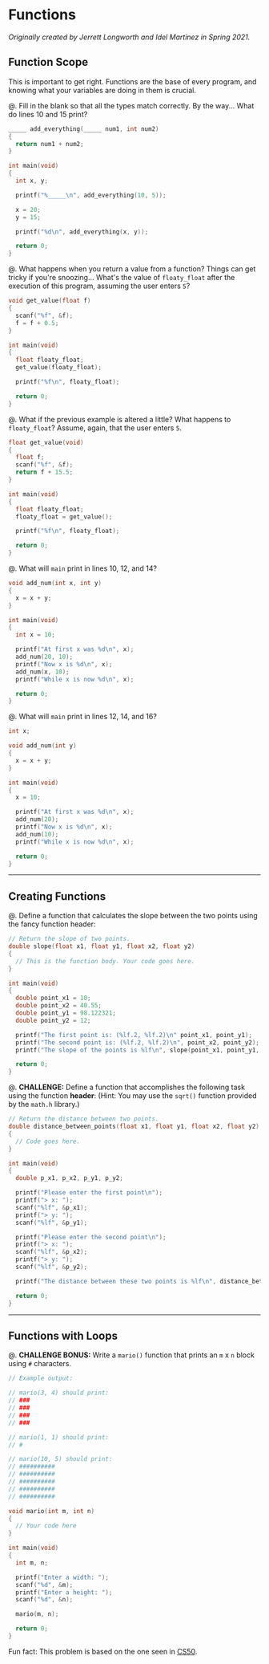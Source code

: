 # Functions

*Originally created by Jerrett Longworth and Idel Martinez in Spring 2021.*

## Function Scope
This is important to get right. Functions are the base of every program, and knowing what your variables are doing in them is crucial.

@. Fill in the blank so that all the types match correctly. By the way... What do lines 10 and 15 print?

  ``` {.c .numberLines}
  _____ add_everything(_____ num1, int num2)
  {
    return num1 + num2;
  }

  int main(void)
  {
    int x, y;

    printf("%_____\n", add_everything(10, 5));

    x = 20;
    y = 15;

    printf("%d\n", add_everything(x, y));

    return 0;
  }
  ```

@. What happens when you return a value from a function? Things can get tricky if you're snoozing... What's the value of `floaty_float` after the execution of this program, assuming the user enters `5`?

  ``` c
  void get_value(float f)
  {
    scanf("%f", &f);
    f = f + 0.5;
  }

  int main(void)
  {
    float floaty_float;
    get_value(floaty_float);

    printf("%f\n", floaty_float);

    return 0;
  }
  ```

@. What if the previous example is altered a little? What happens to `floaty_float`? Assume, again, that the user enters `5`.

  ``` c
  float get_value(void)
  {
    float f;
    scanf("%f", &f);
    return f + 15.5;
  }

  int main(void)
  {
    float floaty_float;
    floaty_float = get_value();

    printf("%f\n", floaty_float);

    return 0;
  }
  ```

@. What will `main` print in lines 10, 12, and 14?

  ``` {.c .numberLines}
  void add_num(int x, int y)
  {
    x = x + y;
  }

  int main(void)
  {
    int x = 10;

    printf("At first x was %d\n", x);
    add_num(20, 10);
    printf("Now x is %d\n", x);
    add_num(x, 10);
    printf("While x is now %d\n", x);

    return 0;
  }
  ```

@. What will `main` print in lines 12, 14, and 16?

  ``` {.c .numberLines}
  int x;

  void add_num(int y)
  {
    x = x + y;
  }

  int main(void)
  {
    x = 10;

    printf("At first x was %d\n", x);
    add_num(20);
    printf("Now x is %d\n", x);
    add_num(10);
    printf("While x is now %d\n", x);

    return 0;
  }
  ```

---

## Creating Functions

@. Define a function that calculates the slope between the two points using the fancy function header:

  ``` c
  // Return the slope of two points.
  double slope(float x1, float y1, float x2, float y2)
  {
    // This is the function body. Your code goes here.
  }

  int main(void)
  {
    double point_x1 = 10;
    double point_x2 = 40.55;
    double point_y1 = 98.122321;
    double point_y2 = 12;

    printf("The first point is: (%lf.2, %lf.2)\n" point_x1, point_y1);
    printf("The second point is: (%lf.2, %lf.2)\n", point_x2, point_y2);
    printf("The slope of the points is %lf\n", slope(point_x1, point_y1, point_x2, point_y2));

    return 0;
  }
  ```

@. **CHALLENGE:** Define a function that accomplishes the following task using the function **header**: (Hint: You may use the `sqrt()` function provided by the `math.h` library.)

  ``` c
  // Return the distance between two points.
  double distance_between_points(float x1, float y1, float x2, float y2)
  {
    // Code goes here.
  }

  int main(void)
  {
    double p_x1, p_x2, p_y1, p_y2;

    printf("Please enter the first point\n");
    printf("> x: ");
    scanf("%lf", &p_x1);
    printf("> y: ");
    scanf("%lf", &p_y1);

    printf("Please enter the second point\n");
    printf("> x: ");
    scanf("%lf", &p_x2);
    printf("> y: ");
    scanf("%lf", &p_y2);

    printf("The distance between these two points is %lf\n", distance_between_points(p_x1, p_y1, p_x2, p_y2));

    return 0;
  }
  ```

---

## Functions with Loops

@. **CHALLENGE BONUS:** Write a `mario()` function that prints an `m` x `n` block using `#` characters.

  ``` c
  // Example output:

  // mario(3, 4) should print:
  // ###
  // ###
  // ###
  // ###

  // mario(1, 1) should print:
  // #

  // mario(10, 5) should print:
  // ##########
  // ##########
  // ##########
  // ##########
  // ##########

  void mario(int m, int n)
  {
    // Your code here
  }

  int main(void)
  {
    int m, n;

    printf("Enter a width: ");
    scanf("%d", &m);
    printf("Enter a height: ");
    scanf("%d", &n);

    mario(m, n);

    return 0;
  }
  ```

  Fun fact: This problem is based on the one seen in [CS50](https://cs50.harvard.edu/x/2021/psets/1/mario/less/).
